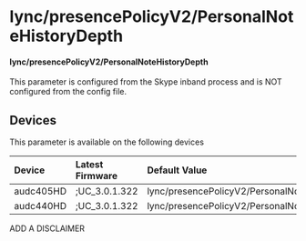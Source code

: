 ﻿---
description: lync/presencePolicyV2/PersonalNoteHistoryDepth
search:
    keywords: ['lync','presencePolicyV2','PersonalNoteHistoryDepth']
---

# lync/presencePolicyV2/PersonalNoteHistoryDepth

#### lync/presencePolicyV2/PersonalNoteHistoryDepth

This parameter is configured from the Skype inband process and is NOT configured from the config file.



## Devices
This parameter is available on the following devices

| Device | Latest Firmware | Default Value |
|:---|:---|:---|
| audc405HD | ;UC_3.0.1.322 | lync/presencePolicyV2/PersonalNoteHistoryDepth=3 
| audc440HD | ;UC_3.0.1.322 | lync/presencePolicyV2/PersonalNoteHistoryDepth=3 

ADD A DISCLAIMER
